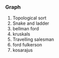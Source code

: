 ### Graph
1. Topological sort
2. Snake and ladder
4. bellman ford
2. kruskals
3. Travelling salesman
5. ford fulkerson
7. kosarajus

